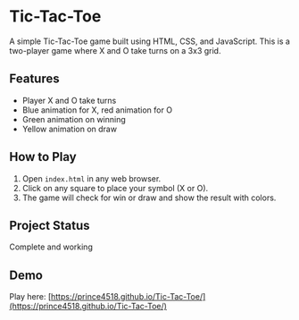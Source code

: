 # Tic-Tac-Toe

A simple Tic-Tac-Toe game built using HTML, CSS, and JavaScript. This is a two-player game where X and O take turns on a 3x3 grid.

## Features

- Player X and O take turns  
- Blue animation for X, red animation for O  
- Green animation on winning  
- Yellow animation on draw  

## How to Play

1. Open `index.html` in any web browser.  
2. Click on any square to place your symbol (X or O).  
3. The game will check for win or draw and show the result with colors.

## Project Status

Complete and working

## Demo

Play here: [https://prince4518.github.io/Tic-Tac-Toe/](https://prince4518.github.io/Tic-Tac-Toe/)


